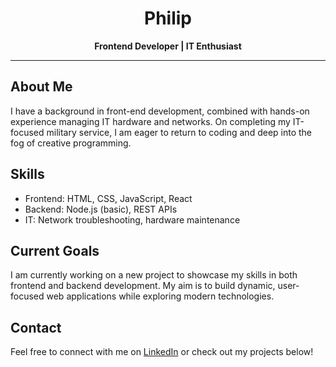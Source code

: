 <h1 align="center">Philip</h1>
<p align="center"><strong>Frontend Developer | IT Enthusiast</strong></p>

---

<h2>About Me</h2>
<p>
I have a background in front-end development, combined with hands-on experience managing IT hardware and networks. On completing my IT-focused military service, I am eager to return to coding and deep into the fog of creative programming.
</p>

<h2>Skills</h2>
<ul>
  <li>Frontend: HTML, CSS, JavaScript, React</li>
  <li>Backend: Node.js (basic), REST APIs</li>
  <li>IT: Network troubleshooting, hardware maintenance</li>
</ul>

<h2>Current Goals</h2>
<p>
I am currently working on a new project to showcase my skills in both frontend and backend development. My aim is to build dynamic, user-focused web applications while exploring modern technologies.
</p>

<h2>Contact</h2>
<p>
Feel free to connect with me on <a href="www.linkedin.com/in/philip-risberg" target="_blank">LinkedIn</a> or check out my projects below!
</p>
